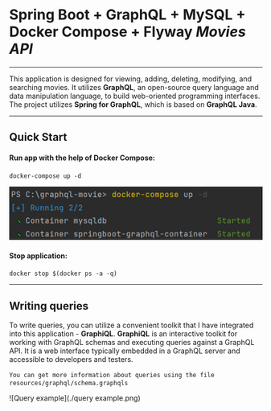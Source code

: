 # Spring Boot + GraphQL + MySQL + Docker Compose + Flyway *Movies API*

---  

This application is designed for viewing, adding, deleting, modifying, and searching movies. It utilizes **GraphQL**, an open-source query language and data manipulation language, to build web-oriented programming interfaces. The project utilizes **Spring for GraphQL**, which is based on **GraphQL Java**.

---

## Quick Start
#### Run app with the help of Docker Compose:

    docker-compose up -d

![Run application](./runApp.PNG)

#### Stop application:

    docker stop $(docker ps -a -q)

---

## Writing queries
To write queries, you can utilize a convenient toolkit that I have integrated into this application - **GraphiQL**. **GraphiQL** is an interactive toolkit for working with GraphQL schemas and executing queries against a GraphQL API. It is a web interface typically embedded in a GraphQL server and accessible to developers and testers.
   
    You can get more information about queries using the file resources/graphql/schema.graphqls

![Query example](./query example.png)
